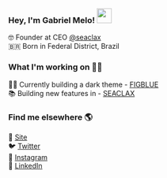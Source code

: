 ### Hey, I'm Gabriel Melo! <img src="https://raw.githubusercontent.com/iampavangandhi/iampavangandhi/master/gifs/Hi.gif" width="30px"></h2>

🤓 Founder at CEO [@seaclax](https://github.com/seaclax/) <br>
🇧🇷 Born in Federal District, Brazil <br>


### What I'm working on 👨‍💻

🧛‍♂️ Currently building a dark theme - [FIGBLUE](https://FIGBLUE.com/) <br>
📚 Building new features in - [SEACLAX](https://seaclax.com)

### Find me elsewhere 🌎

🚀 [Site](https://gabrielmelo.dev) <br>
🐦 [Twitter](https://twitter.com/gabrielmelohx) <br>
📸 [Instagram](https://instagram.com/gabrielmelodev) <br>
💼 [LinkedIn](https://www.linkedin.com/in/gabrielmelodev) <br>
